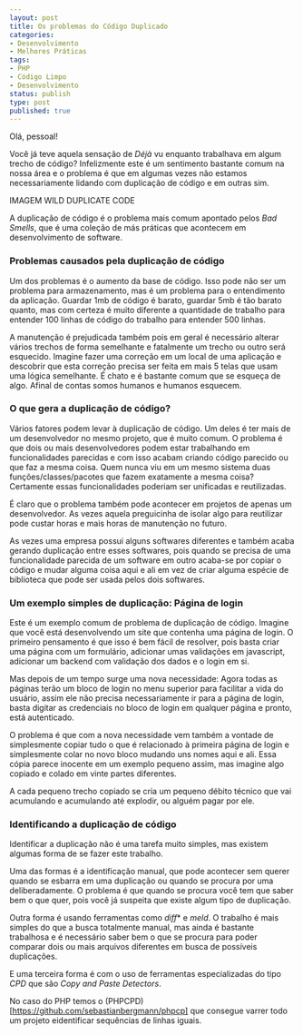```yaml
---
layout: post
title: Os problemas do Código Duplicado
categories:
- Desenvolvimento
- Melhores Práticas
tags:
- PHP
- Código Limpo
- Desenvolvimento
status: publish
type: post
published: true
---
```


Olá, pessoal!

Você já teve aquela sensação de *Déjà* vu enquanto trabalhava em algum trecho
de código? Infelizmente este é um sentimento bastante comum na nossa área e o
problema é que em algumas vezes não estamos necessariamente lidando com
duplicação de código e em outras sim.

IMAGEM WILD DUPLICATE CODE

A duplicação de código é o problema mais comum apontado pelos *Bad Smells*, que
é uma coleção de más práticas que acontecem em desenvolvimento de software.

### Problemas causados pela duplicação de código

Um dos problemas é o aumento da base de código. Isso pode não ser um problema
para armazenamento, mas é um problema para o entendimento da aplicação. Guardar
1mb de código é barato, guardar 5mb é tão barato quanto, mas com certeza é
muito diferente a quantidade de trabalho para entender 100 linhas de código do
trabalho para entender 500 linhas.

A manutenção é prejudicada também pois em geral é necessário alterar vários
trechos de forma semelhante e fatalmente um trecho ou outro será esquecido.
Imagine fazer uma correção em um local de uma aplicação e descobrir que esta
correção precisa ser feita em mais 5 telas que usam uma lógica semelhante. É
chato e é bastante comum que se esqueça de algo. Afinal de contas somos humanos
e humanos esquecem.

### O que gera a duplicação de código?

Vários fatores podem levar à duplicação de código. Um deles é ter mais de um
desenvolvedor no mesmo projeto, que é muito comum. O problema é que dois ou
mais desenvolvedores podem estar trabalhando em funcionalidades parecidas e com
isso acabam criando código parecido ou que faz a mesma coisa. Quem nunca viu em
um mesmo sistema duas funções/classes/pacotes que fazem exatamente a mesma
coisa? Certamente essas funcionalidades poderiam ser unificadas e reutilizadas.

É claro que o problema também pode acontecer em projetos de apenas um
desenvolvedor. As vezes aquela preguicinha de isolar algo para reutilizar pode
custar horas e mais horas de manutenção no futuro.

As vezes uma empresa possui alguns softwares diferentes e também acaba gerando
duplicação entre esses softwares, pois quando se precisa de uma funcionalidade
parecida de um software em outro acaba-se por copiar o código e mudar alguma
coisa aqui e ali em vez de criar alguma espécie de biblioteca que pode ser
usada pelos dois softwares.

### Um exemplo simples de duplicação: Página de login

Este é um exemplo comum de problema de duplicação de código. Imagine que você
está desenvolvendo um site que contenha uma página de login. O primeiro
pensamento é que isso é bem fácil de resolver, pois basta criar uma página com
um formulário, adicionar umas validações em javascript, adicionar um backend
com validação dos dados e o login em si.

Mas depois de um tempo surge uma nova necessidade: Agora todas as páginas terão
um bloco de login no menu superior para facilitar a vida do usuário, assim ele
não precisa necessariamente ir para a página de login, basta digitar as
credenciais no bloco de login em qualquer página e pronto, está autenticado.

O problema é que com a nova necessidade vem também a vontade de simplesmente
copiar tudo o que é relacionado à primeira página de login e simplesmente colar
no novo bloco mudando uns nomes aqui e ali. Essa cópia parece inocente em um
exemplo pequeno assim, mas imagine algo copiado e colado em vinte partes
diferentes.

A cada pequeno trecho copiado se cria um pequeno débito técnico que vai
acumulando e acumulando até explodir, ou alguém pagar por ele.

### Identificando a duplicação de código

Identificar a duplicação não é uma tarefa muito simples, mas existem algumas
forma de se fazer este trabalho.

Uma das formas é a identificação manual, que pode acontecer sem querer quando
se esbarra em uma duplicação ou quando se procura por uma deliberadamente. O
problema é que quando se procura você tem que saber bem o que quer, pois você
já suspeita que existe algum tipo de duplicação.

Outra forma é usando ferramentas como *diff** e *meld*. O trabalho é mais
simples do que a busca totalmente manual, mas ainda é bastante trabalhosa e é
necessário saber bem o que se procura para poder comparar dois ou mais arquivos
diferentes em busca de possíveis duplicações.

E uma terceira forma é com o uso de ferramentas especializadas do tipo *CPD*
que são *Copy and Paste Detectors*.

No caso do PHP temos o (PHPCPD)[https://github.com/sebastianbergmann/phpcp]
que consegue varrer todo um projeto eidentificar sequências de linhas iguais.
